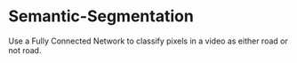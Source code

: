 # Semantic-Segmentation
Use a Fully Connected Network to classify pixels in a video as either road or not road.
